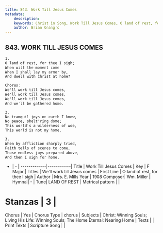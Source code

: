```yaml
---
title: 843. Work Till Jesus Comes
metadata:
    description: 
    keywords: Christ in Song, Work Till Jesus Comes, O land of rest, for thee I sigh, We'll work till Jesus comes
    author: Brian Onang'o
---
```



## 843. WORK TILL JESUS COMES

```txt
1.
O land of rest, for thee I sigh;
When will the moment come
When I shall lay my armor by, 
And dwell with Christ at home?

Chorus:
We'll work till Jesus comes,
We'll work till Jesus comes,
We'll work till Jesus comes,
And we'll be gathered home.

2.
No tranquil joys on earth I know,
No peace, shelt'ring dome;
This world's a wilderness of woe,
This world is not my home.

3.
When by affliction sharply tried,
Faith tells of scenes to come,
Those endless joys prepared above,
And then I sigh for home.
```

- |   -  |
-------------|------------|
Title | Work Till Jesus Comes |
Key | F Major |
Titles | We'll work till Jesus comes |
First Line | O land of rest, for thee I sigh |
Author | Mrs. E. Mills
Year | 1908
Composer| Wm. Miller |
Hymnal|  - |
Tune| LAND OF REST |
Metrical pattern | |
# Stanzas | 3 |
Chorus | Yes |
Chorus Type | chorus |
Subjects | Christ: Winning Souls; Living His Life: Winning Souls; The Home Eternal: Nearing Home |
Texts |  |
Print Texts | 
Scripture Song |  |
  
